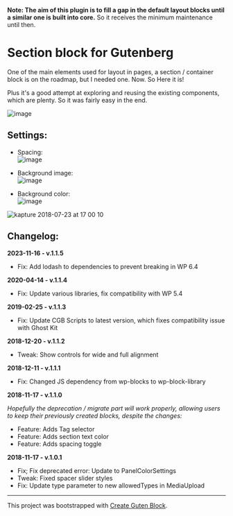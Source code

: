 **Note: The aim of this plugin is to fill a gap in the default layout blocks until a similar one is built into core.** So it receives the minimum maintenance until then.

# Section block for Gutenberg

One of the main elements used for layout in pages, a section / container block is on the roadmap, but I needed one. Now. So Here it is!

Plus it's a good attempt at exploring and reusing the existing components, which are plenty. So it was fairly easy in the end.

![image](https://user-images.githubusercontent.com/11990914/43082713-01607bba-8e95-11e8-9718-36a768e9b7b6.png)

## Settings: 

- Spacing:<br> 
![image](https://user-images.githubusercontent.com/11990914/43082941-968f770e-8e95-11e8-9026-640c0d8d6a76.png)

- Background image:<br>
![image](https://user-images.githubusercontent.com/11990914/43082983-aea4f274-8e95-11e8-8a9e-f5c01e82d1d4.png)

- Background color:<br>
![image](https://user-images.githubusercontent.com/11990914/43083015-c3d1d0e0-8e95-11e8-96bc-341bec6db643.png)


![kapture 2018-07-23 at 17 00 10](https://user-images.githubusercontent.com/11990914/43084938-f581fa3a-8e99-11e8-8dd9-b513d5804929.gif)


## Changelog:

**2023-11-16 - v.1.1.5** 

- Fix: Add lodash to dependencies to prevent breaking in WP 6.4

**2020-04-14 - v.1.1.4** 

- Fix: Update various libraries, fix compatibility with WP 5.4

**2019-02-25 - v.1.1.3** 

- Fix: Update CGB Scripts to latest version, which fixes compatibility issue with Ghost Kit

**2018-12-20 - v.1.1.2** 

- Tweak: Show controls for wide and full alignment

**2018-12-11 - v.1.1.1** 

- Fix: Changed JS dependency from wp-blocks to wp-block-library

**2018-11-17 - v.1.1.0** 

*Hopefully the deprecation / migrate part will work properly, allowing users to keep their previously created blocks, despite the changes:*

- Feature: Adds Tag selector
- Feature: Adds section text color
- Feature: Adds spacing toggle

**2018-11-17 - v.1.0.1** 

- Fix; Fix deprecated error: Update to PanelColorSettings
- Tweak: Fixed spacer slider styles
- Fix: Update type parameter to new allowedTypes in MediaUpload

----

This project was bootstrapped with [Create Guten Block](https://github.com/ahmadawais/create-guten-block).
